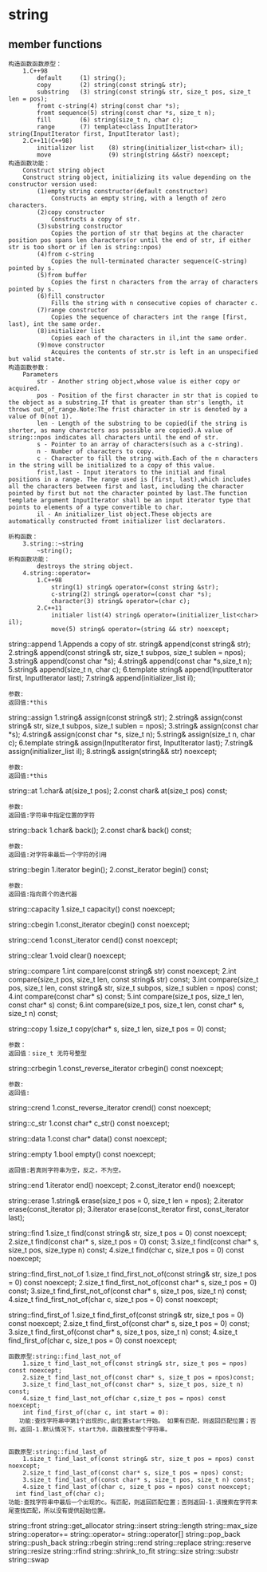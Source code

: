 # string
## member functions
	构造函数函数原型：
		1.C++98
			default		(1) string();
			copy		(2)	string(const string& str);
			substring	(3)	string(const string& str, size_t pos, size_t len = pos);
			fromt c-string(4) string(const char *s);
			fromt sequence(5) string(const char *s, size_t n);
			fill		(6)	string(size_t n, char c);
			range		(7)	template<class InputIterator> string(InputIterator first, InputIterator last);
		2.C++11(C++98)
			initializer list	(8)	string(initializer_list<char> il);
			move				(9) string(string &&str) noexcept;
	构造函数功能：
		Construct string object 
		Construct string object, initializing its value depending on the constructor version used:
			(1)empty string constructor(default constructor)
				Constructs an empty string, with a length of zero characters.
			(2)copy constructor
				Constructs a copy of str.
			(3)substring constructor
				Copies the portion of str that begins at the character position pos spans len characters(or until the end of str, if either str is too short or if len is string::npos)
			(4)from c-string
				Copies the null-terminated character sequence(C-string) pointed by s.
			(5)from buffer
				Copies the first n characters from the array of characters pointed by s.
			(6)fill constructor
				Fills the string with n consecutive copies of character c.
			(7)range constructor
				Copies the sequence of characters int the range [first, last), int the same order.
			(8)initializer list
				Copies each of the characters in il,int the same order.
			(9)move constructor
				Acquires the contents of str.str is left in an unspecified but valid state.
	构造函数参数：
		Parameters
			str - Another string object,whose value is either copy or acquired.
			pos - Position of the first character in str that is copied to the object as a substring.If that is greater than str's length, it throws out_of_range.Note:The frist character in str is denoted by a value of 0(not 1).
			len - Length of the substring to be copied(if the string is shorter, as many characters ass possible are copied).A value of string::npos indicates all characters until the end of str.
			s - Pointer to an array of characters(such as a c-string).
			n - Number of characters to copy.
			c - Character to fill the string with.Each of the n characters in the string will be initialized to a copy of this value.
			frist,last - Input iterators to the initial and final positions in a range. The range used is [first, last),which includes all the characters between first and last, including the character pointed by first but not the character pointed by last.The function template argument InputIterator shall be an input iterator type that points to elements of a type convertible to char.
			il - An initializer_list object.These objects are automatically constructed fromt initializer list declarators.

	析构函数：
		3.string::~string
			~string();
	析构函数功能：
			destroys the string object.
		4.string::operator=
			1.C++98
				string(1) string& operator=(const string &str);
				c-string(2) string& operator=(const char *s);
				character(3) string& operator=(char c);
			2.C++11
				initialer list(4) string& operator=(initializer_list<char> il);
				move(5) string& operator=(string && str) noexcept;
string::append
	1.Appends a copy of str.
		string& append(const string& str);
	2.string& append(const string& str, size_t subpos, size_t sublen = npos);
	3.string& append(const char *s);
	4.string& append(const char *s,size_t n);
	5.string& append(size_t n, char c);
	6.template<class InputIterator>
		string& append(InputIterator first, InputIterator last);
	7.string& append(initializer_list<char> il);

	参数:
	返回值:*this


string::assign
	1.string& assign(const string& str);
	2.string& assign(const string& str, size_t subpos, size_t sublen = npos);
	3.string& assign(const char *s);
	4.string& assign(const char *s, size_t n);
	5.string& assign(size_t n, char c);
	6.template<class InputIterator>
		string& assign(InputIterator first, InputIterator last);
	7.string& assign(initializer_list<char> il);
	8.string& assign(string&& str) noexcept;


	参数:
	返回值:*this

string::at
	1.char& at(size_t pos);
	2.const char& at(size_t pos) const;
	
	参数:
	返回值:字符串中指定位置的字符


string::back
	1.char& back();
	2.const char& back() const;

	参数:
	返回值:对字符串最后一个字符的引用

string::begin
	1.iterator begin();
	2.const_iterator begin() const;


	参数:
	返回值:指向首个的迭代器


string::capacity
	1.size_t capacity() const noexcept;

string::cbegin
	1.const_iterator cbegin() const noexcept;

string::cend
	1.const_iterator cend() const noexcept;

string::clear
	1.void clear() noexcept;


string::compare
	1.int compare(const string& str) const noexcept;
	2.int compare(size_t pos, size_t len, const string& str) const;
	3.int compare(size_t pos, size_t len, const string& str, size_t subpos, size_t sublen = npos) const;
	4.int compare(const char* s) const;
	5.int compare(size_t pos, size_t len, const char* s) const;
	6.int compare(size_t pos, size_t len, const char* s, size_t n) const;

string::copy
	1.size_t copy(char* s, size_t len, size_t pos = 0) const;

	参数：
	返回值：size_t 无符号整型

string::crbegin
	1.const_reverse_iterator crbegin() const noexcept;

	参数:
	返回值:


string::crend
	1.const_reverse_iterator crend() const noexcept;


string::c_str
	1.const char* c_str() const noexcept;



string::data
	1.const char* data() const noexcept;

string::empty
	1.bool empty() const noexcept;

	返回值:若真则字符串为空，反之，不为空。

string::end
	1.iterator end() noexcept;
	2.const_iterator end() noexcept;

string::erase
	1.string& erase(size_t pos = 0, size_t len = npos);
	2.iterator erase(const_iterator p);
	3.iterator erase(const_iterator first, const_iterator last);

string::find
	1.size_t find(const string& str, size_t pos = 0) const noexcept;
	2.size_t find(const char* s, size_t pos = 0) const;
	3.size_t find(const char* s, size_t pos, size_type n) const;
	4.size_t find(char c, size_t pos = 0) const noexcept;


string::find_first_not_of
	1.size_t find_first_not_of(const string& str, size_t pos = 0) const noexcept;
	2.size_t find_first_not_of(const char* s, size_t pos = 0) const;
	3.size_t find_first_not_of(const char* s, size_t pos, size_t n) const;
	4.size_t find_first_not_of(char c, size_t pos = 0) const noexcept;


string::find_first_of
	1.size_t find_first_of(const string& str, size_t pos = 0) const noexcept;
	2.size_t find_first_of(const char* s, size_t pos = 0) const;
	3.size_t find_first_of(const char* s, size_t pos, size_t n) const;
	4.size_t find_first_of(char c, size_t pos = 0) const noexcept;

	函数原型:string::find_last_not_of
		1.size_t find_last_not_of(const string& str, size_t pos = npos) const noexcept;
		2.size_t find_last_not_of(const char* s, size_t pos = npos)const;
		3.size_t find_last_not_of(const char* s, size_t pos, size_t n) const;
		4.size_t find_last_not_of(char c,size_t pos = npos) const noexcept;
 		int find_first_of(char c, int start = 0):
       功能:查找字符串中第1个出现的c,由位置start开始。 如果有匹配，则返回匹配位置；否则，返回-1.默认情况下，start为0，函数搜索整个字符串。


	函数原型:string::find_last_of
		1.size_t find_last_of(const string& str, size_t pos = npos) const noexcept;
		2.size_t find_last_of(const char* s, size_t pos = npos) const;
		3.size_t find_last_of(const char* s, size_t pos, size_t n) const;
		4.size_t find_last_of(char c, size_t pos = npos) const noexcept;
	  int find_last_of(char c);
 	功能:查找字符串中最后一个出现的c。有匹配，则返回匹配位置；否则返回-1.该搜索在字符末尾查找匹配，所以没有提供起始位置。
	



string::front
string::get_allocator
string::insert
string::length
string::max_size
string::operator+=
string::operator=
string::operator[]
string::pop_back
string::push_back
string::rbegin
string::rend
string::replace
string::reserve
string::resize
string::rfind
string::shrink_to_fit
string::size
string::substr
string::swap



